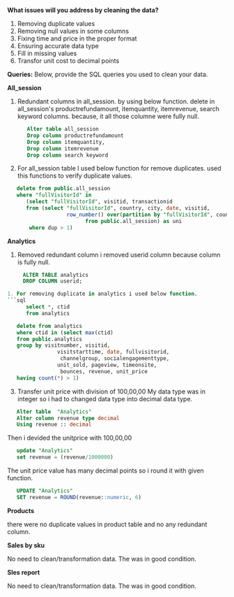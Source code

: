 **What issues will you address by cleaning the data?**
1. Removing duplicate values
2. Removing null values in some columns
3. Fixing time and price in the proper format
4. Ensuring accurate data type
5. Fill in missing values
6. Transfor unit cost to decimal points

**Queries:**
Below, provide the SQL queries you used to clean your data.

**All_session**

1. Redundant columns in all_session. by using below function.
   delete in all_session's productrefundamount, itemquantity, itemrevenue, search keyword columns. because, it all those columne were fully null.
   ```sql
      Alter table all_session
      Drop column productrefundamount
      Drop column itemquantity,
      Drop column itemrevenue
      Drop column search keyword
   ```

3. For all_session table I used below function for remove duplicates.
   used this functions to verify duplicate values.
```sql
   delete from public.all_session 
   where "fullVisitorId" in 
      (select "fullVisitorId", visitid, transactionid
      from (select "fullVisitorId", country, city, date, visitid,
                   row_number() over(partition by "fullVisitorId", country, city, date, visitid order by "fullVisitorId" ) as dup
                         from public.all_session) as uni
       where dup > 1)
```

**Analytics**

1. Removed redundant column
   i removed userid column because column is fully null.
```sql
     ALTER TABLE analytics 
     DROP COLUMN userid;

1. For removing duplicate in analytics i used below function.
```sql   
      select *, ctid
      from analytics
 ```
```sql
   delete from analytics
   where ctid in (select max(ctid)
   from public.analytics
   group by visitnumber, visitid, 
				visitstarttime, date, fullvisitorid, 
				 channelgroup, socialengagementtype, 
				unit_sold, pageview, timeonsite, 
				 bounces, revenue, unit_price
   having count(*) > 1)
```

3. Transfer unit price with division of 100,00,00
   My data type was in integer so i had to changed data type into decimal data type.
```sql
   Alter table  "Analytics"
   Alter column revenue type decimal
   Using revenue :: decimal
```
Then i devided the unitprice with 100,00,00
```sql
   update "Analytics" 
   set revenue = (revenue/1000000)
```
The unit price value has many decimal points so i round it with given function.
```sql
   UPDATE "Analytics"
   SET revenue = ROUND(revenue::numeric, 6)
```

**Products**

there were no duplicate values in product table and no any redundant column.

**Sales by sku**

No need to clean/transformation data. The was in good condition.

**Sles report**

No need to clean/transformation data. The was in good condition.






   
   
   
   
   

